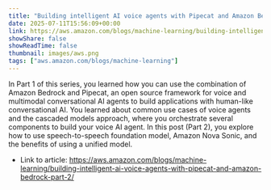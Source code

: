 ```yaml
---
title: "Building intelligent AI voice agents with Pipecat and Amazon Bedrock – Part 2"
date: 2025-07-11T15:56:09+00:00
link: https://aws.amazon.com/blogs/machine-learning/building-intelligent-ai-voice-agents-with-pipecat-and-amazon-bedrock-part-2/
showShare: false
showReadTime: false
thumbnail: images/aws.png
tags: ["aws.amazon.com/blogs/machine-learning"]
---
```

In Part 1 of this series, you learned how you can use the combination of Amazon Bedrock and Pipecat, an open source framework for voice and multimodal conversational AI agents to build applications with human-like conversational AI. You learned about common use cases of voice agents and the cascaded models approach, where you orchestrate several components to build your voice AI agent. In this post (Part 2), you explore how to use speech-to-speech foundation model, Amazon Nova Sonic, and the benefits of using a unified model.

- Link to article: https://aws.amazon.com/blogs/machine-learning/building-intelligent-ai-voice-agents-with-pipecat-and-amazon-bedrock-part-2/